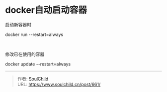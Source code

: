 # docker自动启动容器

<!--more-->
启动新容器时

docker run <span class="hljs-comment">--restart=always</span>

&nbsp;

修改已在使用的容器

docker update <span class="hljs-comment">--restart=always</span>


---

> 作者: [SoulChild](https://www.soulchild.cn)  
> URL: https://www.soulchild.cn/post/661/  

